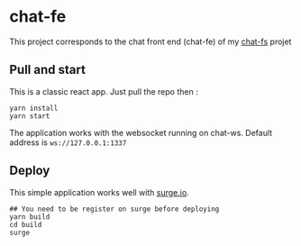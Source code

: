 # chat-fe

This project corresponds to the chat front end (chat-fe) of my [chat-fs](https://github.com/MartinClement/chat-ws) projet

## Pull and start
This is a classic react app. Just pull the repo then :

```
yarn install
yarn start
```
The application works with the websocket running on chat-ws.
Default address is `ws://127.0.0.1:1337`

## Deploy

This simple application works well with [surge.io](surge.sh).

```
## You need to be register on surge before deploying
yarn build
cd build
surge
```


